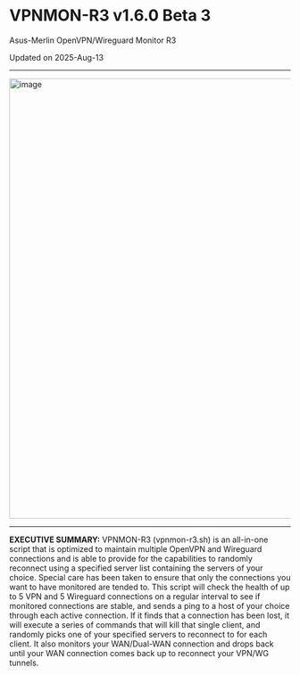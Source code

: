 # VPNMON-R3 v1.6.0 Beta 3
Asus-Merlin OpenVPN/Wireguard Monitor R3

Updated on 2025-Aug-13

---

<img width="1013" height="790" alt="image" src="https://github.com/user-attachments/assets/38482b93-137d-457b-bb12-e77129187d73" />

---

**EXECUTIVE SUMMARY:** VPNMON-R3 (vpnmon-r3.sh) is an all-in-one script that is optimized to maintain multiple OpenVPN and Wireguard connections and is able to provide for the capabilities to randomly reconnect using a specified server list containing the servers of your choice. Special care has been taken to ensure that only the connections you want to have monitored are tended to. This script will check the health of up to 5 VPN and 5 Wireguard connections on a regular interval to see if monitored connections are stable, and sends a ping to a host of your choice through each active connection. If it finds that a connection has been lost, it will execute a series of commands that will kill that single client, and randomly picks one of your specified servers to reconnect to for each client. It also monitors your WAN/Dual-WAN connection and drops back until your WAN connection comes back up to reconnect your VPN/WG tunnels.
